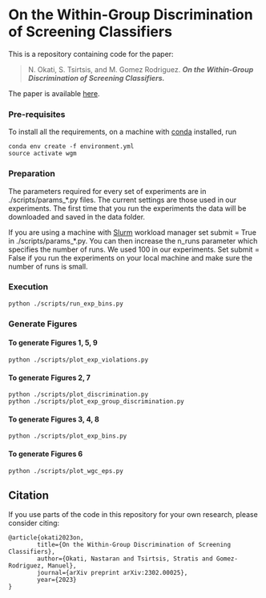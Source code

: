 # On the Within-Group Discrimination of Screening Classifiers
This is a repository containing code for the paper:

> N. Okati, S. Tsirtsis, and M. Gomez Rodriguez. **_On the Within-Group Discrimination of Screening Classifiers._**

The paper is available [here](https://arxiv.org/abs/2302.00025).
### Pre-requisites
To install all the requirements, on a machine with [conda](https://docs.conda.io/en/latest/) installed, run
```angular2html
conda env create -f environment.yml
source activate wgm
```

### Preparation
The parameters required for every set of experiments are in ./scripts/params_*.py files. 
The current settings are those used in our experiments.
The first time that you run the experiments the data will be downloaded and saved in the data folder. 

If you are using a machine with [Slurm](https://slurm.schedmd.com/documentation.html) workload manager set submit = True in ./scripts/params_*.py. 
You can then increase the n_runs parameter which specifies the number of runs. We used 100 in our experiments.
Set submit = False if you run the experiments on your local machine and make sure the number of runs is small.

### Execution

```angular2html
python ./scripts/run_exp_bins.py
```

### Generate Figures

#### To generate Figures 1, 5, 9
```angular2html
python ./scripts/plot_exp_violations.py
```

#### To generate Figures 2, 7
```angular2html
python ./scripts/plot_discrimination.py
python ./scripts/plot_exp_group_discrimination.py
```

#### To generate Figures 3, 4, 8
```angular2html
python ./scripts/plot_exp_bins.py
```

#### To generate Figures 6
```angular2html
python ./scripts/plot_wgc_eps.py
```

## Citation
If you use parts of the code in this repository for your own research, please consider citing:

```
@article{okati2023on,
        title={On the Within-Group Discrimination of Screening Classifiers},
        author={Okati, Nastaran and Tsirtsis, Stratis and Gomez-Rodriguez, Manuel},
        journal={arXiv preprint arXiv:2302.00025},
        year={2023}
}
```
